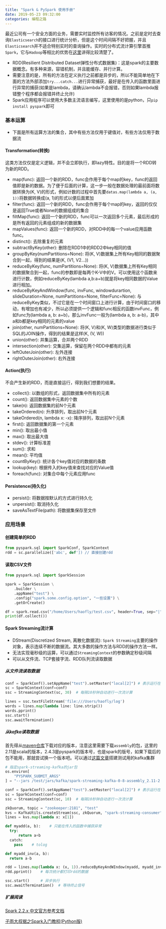 ```yaml
---
title: "Spark & PySpark 使用手册"
date: 2019-05-23 09:32:00
categories: 编程之路
---
```

最近公司有一个安全方面的业务，需要实时监控所有访客的情况。之前是定时去查询`Elasticsearch`的接口进行统计分析，但是这个时间间隔不好把握，并且`Elasticsearch`并不适合特别实时的查询操作。实时的分布式流计算引擎首推`Spark`，它与`Hadoop`等相比的优势在[这里](http://dblab.xmu.edu.cn/blog/1710-2/)讲得比较清楚了。

- RDD(Resilient Distributed Dataset弹性分布式数据集)：这是spark的主要数据概念。有多种来源，容错机制，并且能缓存、并行计算。
- 需要注意的是，所有的方法在定义执行之前都是异步的，所以不能简单地在下面的方法外部添加`try...catch...`进行异常捕获，最好是在传入的函数里面进行异常的捕获(如果是lambda，请确认lambda不会报错，否则如果lambda报错整个程序都会报错并终止允许)
- Spark应用程序可以使用大多数主流语言编写，这里使用的是python，只`pip install pyspark`即可

<!--more-->

### 基本运算

- 下面是所有运算方法的集合，其中有些方法仅用于键值对，有些方法仅用于数据流

#### Transformation(转换)

这类方法仅仅是定义逻辑，并不会立即执行，即lazy特性。目的是将一个RDD转为新的RDD。

- map(func): 返回一个新的RDD，func会作用于每个map的key，func的返回值即是新的数据。为了便于后面的计算，这一步一般在数据处理的最前面将数据转换为(K, V)的形式，例如计数的过程中首先要`datas.map(lambda a, (a, 1))`将数据转换成(a, 1)的形式以便后面累加
- filter(func): 返回一个新的RDD，func会作用于每个map的key，返回的仅仅是返回True或者None的数据组成的集合
- filtMap(func): 返回一个新的RDD，func可以一次返回多个元素，最后形成的是所有返回的元素组成的新的数据集
- mapValues(func): 返回一个新的RDD，对RDD中的每一个value应用函数func。
- distinct(): 去除重复的元素
- subtractByKey(other): 删除在RDD1中的RDD2中key相同的值
- groupByKey(numPartitions=None): 将(K, V)数据集上所有Key相同的数据聚合到一起，得到的结果是(K, (V1, V2...))
- reduceByKey(func, numPartitions=None): 将(K, V)数据集上所有Key相同的数据聚合到一起，func的参数即是每两个K-V中的V。可以使用这个函数来进行计数，例如reduceByKey(lambda a,b:a+b)就是将key相同数据的Value进行相加。
- reduceByKeyAndWindow(func, invFunc, windowdurartion, slideDuration=None, numPartitions=None, filterFunc=None): 与reduceByKey类似，不过它是在一个时间窗口上进行计算，由于时间窗口的移动，有增加也有减少，所以必须提供一个逻辑和func相反的函数invFunc，例如func为(lambda a, b: a+b)，那么invFunc一般为(lambda a, b: a-b)，其中a和b都是key相同的元素的value
- join(other, numPartitions=None): 将(K, V)和(K, W)类型的数据进行类似于SQL的JOIN操作，得到的结果是这样(K, (V, W))
- union(other): 并集运算，合并两个RDD
- intersection(other): 交集运算，保留在两个RDD中都有的元素
- leftOuterJoin(other): 左外连接
- rightOuterJoin(other): 右外连接

#### Action(执行)

不会产生新的RDD，而是直接运行，得到我们想要的结果。

- collect(): 以数组的形式，返回数据集中所有的元素
- count(): 返回数据集中元素的个数
- take(n): 返回数据集的前N个元素
- takeOrdered(n): 升序排列，取出前N个元素
- takeOrdered(n, lambda x: -x): 降序排列，取出前N个元素
- first(): 返回数据集的第一个元素
- min(): 取出最小值
- max(): 取出最大值
- stdev(): 计算标准差
- sum(): 求和
- mean(): 平均值
- countByKey(): 统计各个key值对应的数据的条数
- lookup(key): 根据传入的key值来查找对应的Value值
- foreach(func): 对集合中每个元素应用func

#### Persistence(持久化)

- persist(): 将数据按默认的方式进行持久化
- unpersist(): 取消持久化
- saveAsTextFile(path): 将数据集保存至文件

### 应用场景

#### 创建简单的RDD

```python
from pyspark.sql import SparkConf, SparkContext
rdd = sc.parallelize(['abc', def'])	// 直接创建rdd
```

#### 读取CSV文件

```python
from pyspark.sql import SparkSession

spark = SparkSession \
    .builder \
    .appName("test") \
    .config("spark.some.config.option", "一些设置") \
    .getOrCreate()

df = spark.read.csv("/home/Users/haofly/test.csv", header=True, sep="|")	# 读取文件
print(df.collect())
```

#### Spark Streaming流计算

- DStream(Discretized Stream, 离散化数据流): `Spark Streaming`主要的操作对象，表示连续不断的数据流。其大多数的操作方法与RDD的操作方法一样。
- 无法实现毫秒级的运算，可以通过`StreamingContext`的参数确定秒级间隔
- 可以从文件流、TCP套接字流、RDD队列流读取数据

##### 从文件流读取数据

```python
conf = SparkConf().setAppName("test").setMaster("local[2]")	# 表示运行在本地模式，并且启动2个工作线程
sc = SparkContext(conf=conf)
ssc = StreamingContext(sc, 30)	# 每隔10秒钟自动进行一次流计算

lines = ssc.textFileStream('file:///Users/haofly/log')
words = lines.map(lambda line: line.strip())
words.pprint()
ssc.start()
ssc.awaitTermination()
```

##### 从kafka读取数据

首先得从[maven仓库](https://search.maven.org/search?q=spark-streaming-kafka)下载对应的版本，注意这里需要下载`assembly`的包，这里的2.11是scala的版本，2.4.3是pyspark的版本号，也是spark的版号，如果下载后的包不能用，那就尝试换一个版本吧。可以通过[这篇文章](https://haofly.net/kafka)搭建测试用的kafka集群

```python
# 指定spark-streaming-kafka的jar包
os.environ[
    "PYSPARK_SUBMIT_ARGS"
] = "--jars /test/jars/kafka/spark-streaming-kafka-0-8-assembly_2.11-2.4.3.jar pyspark-shell"

conf = SparkConf().setAppName("test").setMaster("local[2]")	# 表示运行在本地模式，并且启动2个工作线程
sc = SparkContext(conf=conf)
ssc = StreamingContext(sc, 10)	# 每隔10秒钟自动进行一次流计算

zkQuorum, topic = "zookeeper:2181", "test"
kvs = KafkaUtils.createStream(ssc, zkQuorum, "spark-streaming-consumer", {topic: 1})
lines = kvs.map(lambda x: x[1])

def myadd(a, b):	# 只能在传入的函数中捕获异常
  try:
	  return a+b
  catch:
    pass	# tolog

def myadd_inv(a, b):
  return a-b

rdd = lines.map(lambda x: (x, 1)).reduceByKeyAndWIndow(myadd, myadd_inv, 60)	# 统计时间窗口60秒内的数据
rdd.pprint()	# 每次统计都打印rdd的数据

ssc.start()		# 异步执行
ssc.awaitTermination()	# 等待终止信号
```

##### 扩展阅读

[Spark 2.2.x 中文官方参考文档](https://spark-reference-doc-cn.readthedocs.io/zh_CN/latest/index.html)

[子雨大叔据之Spark入门教程(Python版)]([http://dblab.xmu.edu.cn/blog/1709-2/](http://dblab.xmu.edu.cn/blog/1709-2/))